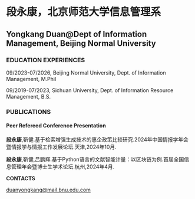 
# 段永康，北京师范大学信息管理系


## Yongkang Duan@Dept of Information Management, Beijing Normal University


### EDUCATION EXPERIENCES

09/2023-07/2026, Beijing Normal University, Dept. of Information Management, M.Phil

09/2019-07/2023, Sichuan University, Dept. of Information Resource Management, B.S.

### PUBLICATIONS

#### Peer Refereed Conference Presentation

**段永康**,靳健.基于检索增强生成技术的惠企政策比较研究.2024年中国情报学年会暨情报学与情报工作发展论坛.天津,2024年10月.

**段永康**,靳健,吕鹏辉.基于Python语言的文献智能计量：以区块链为例.首届全国信息管理年会暨博士生学术论坛.杭州,2024年4月.

**CONTACTS**

[duanyongkang@mail.bnu.edu.com](mailto:duanyongkang@mail.bnu.edu.com)

